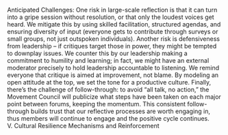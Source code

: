 Anticipated Challenges: One risk in large-scale reflection is that it can turn into a gripe session without resolution, or that only the loudest voices get heard. We mitigate this by using skilled facilitation, structured agendas, and ensuring diversity of input (everyone gets to contribute through surveys or small groups, not just outspoken individuals). Another risk is defensiveness from leadership – if critiques target those in power, they might be tempted to downplay issues. We counter this by our leadership making a commitment to humility and learning; in fact, we might have an external moderator precisely to hold leadership accountable to listening. We remind everyone that critique is aimed at improvement, not blame. By modeling an open attitude at the top, we set the tone for a productive culture. Finally, there’s the challenge of follow-through: to avoid “all talk, no action,” the Movement Council will publicize what steps have been taken on each major point between forums, keeping the momentum. This consistent follow-through builds trust that our reflective processes are worth engaging in, thus members will continue to engage and the positive cycle continues.  
V. Cultural Resilience Mechanisms and Reinforcement